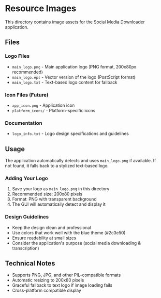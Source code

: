 # Resource Images

This directory contains image assets for the Social Media Downloader application.

## Files

### Logo Files
- `main_logo.png` - Main application logo (PNG format, 200x80px recommended)
- `main_logo.eps` - Vector version of the logo (PostScript format)
- `main_logo.txt` - Text-based logo content for fallback

### Icon Files (Future)
- `app_icon.png` - Application icon
- `platform_icons/` - Platform-specific icons

### Documentation
- `logo_info.txt` - Logo design specifications and guidelines

## Usage

The application automatically detects and uses `main_logo.png` if available. If not found, it falls back to a stylized text-based logo.

### Adding Your Logo

1. Save your logo as `main_logo.png` in this directory
2. Recommended size: 200x80 pixels
3. Format: PNG with transparent background
4. The GUI will automatically detect and display it

### Design Guidelines

- Keep the design clean and professional
- Use colors that work well with the blue theme (#2c3e50)
- Ensure readability at small sizes
- Consider the application's purpose (social media downloading & transcription)

## Technical Notes

- Supports PNG, JPG, and other PIL-compatible formats
- Automatic resizing to 200x80 pixels
- Graceful fallback to text logo if image loading fails
- Cross-platform compatible display

